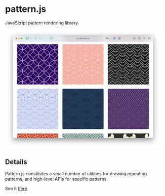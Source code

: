 # pattern.js

JavaScript pattern rendering library.

![](images/screenshot.png)

## Details

Pattern.js constitutes a small number of utilities for drawing repeating patterns, and high-level APIs for specific patterns.

See it [here](https://patternjs.jbmorley.co.uk).
